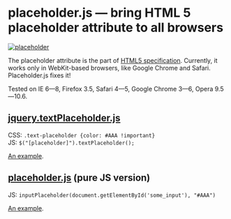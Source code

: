 placeholder.js — bring HTML 5 placeholder attribute to all browsers
===================================================================

[![placeholder](http://nv.github.com/placeholder.js/example.png)](http://nv.github.com/placeholder.js/)

The placeholder attribute is the part of [HTML5 specification](http://www.whatwg.org/specs/web-apps/current-work/multipage/common-input-element-attributes.html#attr-input-placeholder).
Currently, it works only in WebKit-based browsers, like Google Chrome and Safari.
Placeholder.js fixes it!

Tested on IE 6—8, Firefox 3.5, Safari 4—5, Google Chrome 3—6, Opera 9.5—10.6.


## [jquery.textPlaceholder.js](http://nv.github.com/placeholder.js/jquery.textPlaceholder.js)

CSS: `.text-placeholder {color: #AAA !important}`  
JS: `$("[placeholder]").textPlaceholder();`

[An example](http://nv.github.com/placeholder.js/tests/jquery/textarea.html).


## [placeholder.js](http://nv.github.com/placeholder.js/placeholder.js) (pure JS version)

JS: `inputPlaceholder(document.getElementById('some_input'), "#AAA")`

[An example](http://nv.github.com/placeholder.js/tests/textarea.html).
